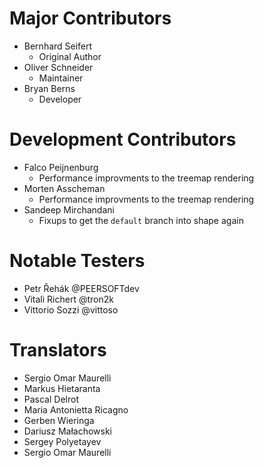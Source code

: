 # Major Contributors

* Bernhard Seifert
	* Original Author
* Oliver Schneider
	* Maintainer	
* Bryan Berns
	* Developer

# Development Contributors

* Falco Peijnenburg
    * Performance improvments to the treemap rendering
* Morten Asscheman
    * Performance improvments to the treemap rendering
* Sandeep Mirchandani
    * Fixups to get the `default` branch into shape again

# Notable Testers

* Petr Řehák @PEERSOFTdev
* Vitali Richert @tron2k
* Vittorio Sozzi @vittoso

# Translators

* Sergio Omar Maurelli	
* Markus Hietaranta
* Pascal Delrot
* Maria Antonietta Ricagno
* Gerben Wieringa
* Dariusz Małachowski
* Sergey Polyetayev
* Sergio Omar Maurelli